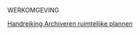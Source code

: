 WERKOMGEVING

[Handreiking Archiveren ruimtelijke plannen](https://geonovum.github.io/ROST/HRARP/) 
